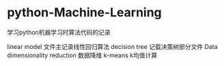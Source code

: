 # python-Machine-Learning
学习python机器学习时算法代码的记录


linear model 文件主记录线性回归算法
decision tree 记载决策树部分文件
Data dimensionality reduction 数据降维
k-means k均值计算
